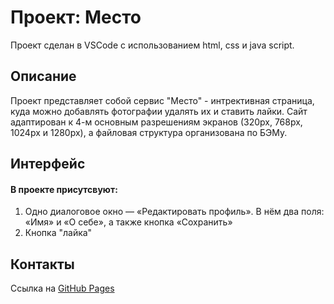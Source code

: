 # Проект: Место
 Проект сделан в VSCode с использованием html, css и java script.

## Описание
  Проект представляет собой сервис "Место" - интрективная страница, куда можно добавлять фотографии
удалять их и ставить лайки.
  Сайт адаптирован к 4-м основным разрешениям экранов (320px, 768px, 1024px и 1280px), а файловая структура
организована по БЭМу.

## Интерфейс 

#### В проекте присутсвуют:
1. Одно диалоговое окно — «Редактировать профиль». В нём два поля: «Имя» и «О себе», а также кнопка «Сохранить»
2. Кнопка "лайка"

## Контакты
Ссылка на [GitHub Pages](https://notpolina.github.io/mesto/)